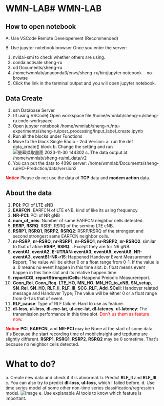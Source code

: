 # WMN-LAB# WMN-LAB
## How to open notebook
A. Use VSCode Remote Developement (Recommended)

B. Use jupyter notebook browser
Once you enter the server:
1. nvidai-smi to check whether others are using.
2. conda activate sheng-ru
3. cd Documents/sheng-ru
4. /home/wmnlab/anaconda3/envs/sheng-ru/bin/jupyter notebook --no-browse
5. Click the link in the terminal output and you will open jupyter notebook.

## Data Create
1. ssh Database Server
2. (If using VSCode) Open workspace file /home/wmnlab/sheng-ru/sheng-ru.code-workspace
3. Open jupyter notebook /home/wmnlab/sheng-ru/ntu-experiments/sheng-ru/post_processing/Input_label_create.ipynb
4. Run all the blocks under Functions
5. Move to the block Single Radio - 2nd Version:
    a. run the def data_create() block
    b. Change the setting and run
    ![螢幕擷取畫面 2023-11-30 144302](https://hackmd.io/_uploads/BJAdWhBBa.png)
    c. The data output at /home/wmnlab/sheng-ru/ml_data/v2
6. You can put the data to 4090 server:  /home/wmnlab/Documents/sheng-ru/HO-Prediction/data/version2

**<font color="#f00">Notice</font>**
Please do not use the data of **TCP** data and **modem action** data. 


## About the data

1. **PCI**: PCI of LTE eNB
2. **EARFCN**: EARFCN of LTE eNB, kind of like its using frequency.
3. **NR-PCI**: PCI of NR gNB
4. **num_of_neis**: Number of same EARFCN neighbor cells detected.
5. **RSRP**, **RSRQ**: RSRP, RSRQ of the serving LTE eNB.
6. **RSRP1**, **RSRQ1**, **RSRP2**, **RSRQ2**: RSRP/RSRQ of the strongest and second strongest same EARFCN neighbor cells.
7. **nr-RSRP**, **nr-RSRQ**, **nr-RSRP1**, **nr-RSRQ1**, **nr-RSRP2**, **nr-RSRQ2**: similar to that of afore **RSRP**, **RSRQ**... Except they are for NR gNB.
8. **eventA1**, **eventA2**, **E-UTRAN-eventA3**, **eventA5**, **eventA6**, **NR-eventA3**, **eventB1-NR-r15**: Happened Handover Event Measurement Report; The value will be either 0 or a float range from 0-1. If the value is 
    a. 0 means no event happen in this time slot.
    b. float means event happen in this time slot and its relative happen time.
9. **reportCGI**, **reportStrongestCells**: Happend Preiodic Measurereport.
10. **Conn_Rel**, **Conn_Req**, **LTE_HO**, **MN_HO**, **MN_HO_to_eNB**, **SN_setup**, **SN_Rel**, **SN_HO**, **RLF_II**, **RLF_III**, **SCG_RLF**, **Add_SCell**: Handover related message and Handover Type; The value will be either 0 or a float range from 0-1 as that of event.
11. **RLF_cause**: Type of RLF failure. Hard to use as feature.
12. **dl-loss**, **ul-loss**, **dl-exc-lat**, **ul-exc-lat**, **dl-latency**, **ul-latency**: The transmission performance in this time slot. <font color="#f00">Don't us them as feature now</font>.

**<font color="#f00">Notice</font>**
**PCI**, **EARFCN**, and **NR-PCI** may be None at the start of some data. It's Because the start recording time of mobileInsight and tcpdump are slightly different.
**RSRP1**, **RSRQ1**, **RSRP2**, **RSRQ2** may be 0 sometime. That's because no neighbor cells detected.

# What to do?
a. Create new data and check if it is abnormal.
b. Predict **RLF_II** and **RLF_III**.
c. You can also try to predict **dl-loss**, **ul-loss**, which I failed before.
d. Use time series model of some other non-time series classification/regression model.
![image](https://hackmd.io/_uploads/ByE0FFrST.png)
e. Use explanable AI tools to know which feature is important.

